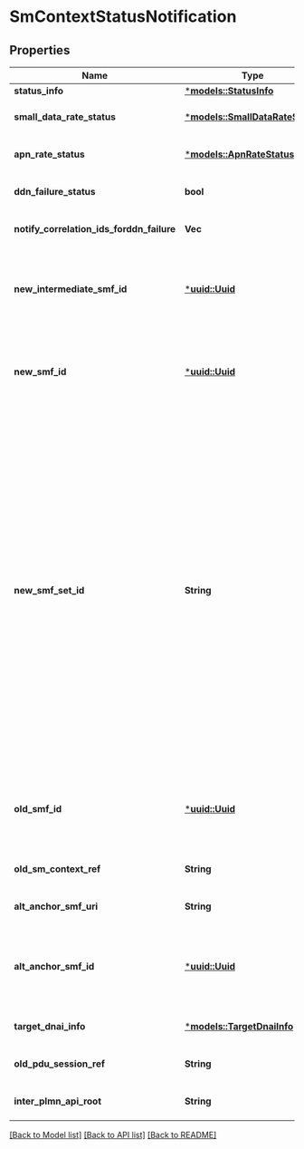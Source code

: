 # SmContextStatusNotification

## Properties
Name | Type | Description | Notes
------------ | ------------- | ------------- | -------------
**status_info** | [***models::StatusInfo**](StatusInfo.md) |  | 
**small_data_rate_status** | [***models::SmallDataRateStatus**](SmallDataRateStatus.md) |  | [optional] [default to None]
**apn_rate_status** | [***models::ApnRateStatus**](ApnRateStatus.md) |  | [optional] [default to None]
**ddn_failure_status** | **bool** |  | [optional] [default to Some(false)]
**notify_correlation_ids_forddn_failure** | **Vec<String>** |  | [optional] [default to None]
**new_intermediate_smf_id** | [***uuid::Uuid**](UUID.md) | String uniquely identifying a NF instance. The format of the NF Instance ID shall be a  Universally Unique Identifier (UUID) version 4, as described in IETF RFC 4122.   | [optional] [default to None]
**new_smf_id** | [***uuid::Uuid**](UUID.md) | String uniquely identifying a NF instance. The format of the NF Instance ID shall be a  Universally Unique Identifier (UUID) version 4, as described in IETF RFC 4122.   | [optional] [default to None]
**new_smf_set_id** | **String** | NF Set Identifier (see clause 28.12 of 3GPP TS 23.003), formatted as the following string \"set<Set ID>.<nftype>set.5gc.mnc<MNC>.mcc<MCC>\", or  \"set<SetID>.<NFType>set.5gc.nid<NID>.mnc<MNC>.mcc<MCC>\" with  <MCC> encoded as defined in clause 5.4.2 (\"Mcc\" data type definition)  <MNC> encoding the Mobile Network Code part of the PLMN, comprising 3 digits.    If there are only 2 significant digits in the MNC, one \"0\" digit shall be inserted    at the left side to fill the 3 digits coding of MNC.  Pattern: '^[0-9]{3}$' <NFType> encoded as a value defined in Table 6.1.6.3.3-1 of 3GPP TS 29.510 but    with lower case characters <Set ID> encoded as a string of characters consisting of    alphabetic characters (A-Z and a-z), digits (0-9) and/or the hyphen (-) and that    shall end with either an alphabetic character or a digit.   | [optional] [default to None]
**old_smf_id** | [***uuid::Uuid**](UUID.md) | String uniquely identifying a NF instance. The format of the NF Instance ID shall be a  Universally Unique Identifier (UUID) version 4, as described in IETF RFC 4122.   | [optional] [default to None]
**old_sm_context_ref** | **String** | String providing an URI formatted according to RFC 3986. | [optional] [default to None]
**alt_anchor_smf_uri** | **String** | String providing an URI formatted according to RFC 3986. | [optional] [default to None]
**alt_anchor_smf_id** | [***uuid::Uuid**](UUID.md) | String uniquely identifying a NF instance. The format of the NF Instance ID shall be a  Universally Unique Identifier (UUID) version 4, as described in IETF RFC 4122.   | [optional] [default to None]
**target_dnai_info** | [***models::TargetDnaiInfo**](TargetDnaiInfo.md) |  | [optional] [default to None]
**old_pdu_session_ref** | **String** | String providing an URI formatted according to RFC 3986. | [optional] [default to None]
**inter_plmn_api_root** | **String** | String providing an URI formatted according to RFC 3986. | [optional] [default to None]

[[Back to Model list]](../README.md#documentation-for-models) [[Back to API list]](../README.md#documentation-for-api-endpoints) [[Back to README]](../README.md)



